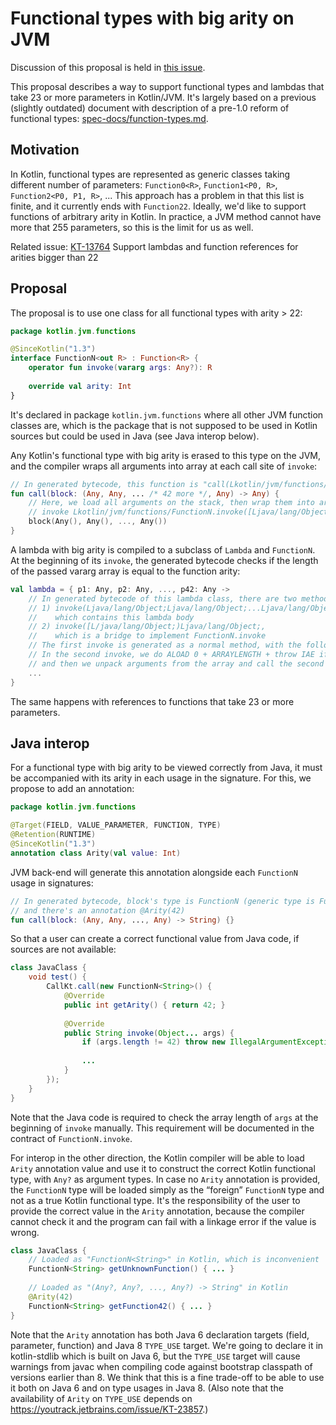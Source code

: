 # Functional types with big arity on JVM

Discussion of this proposal is held in [this issue](https://github.com/Kotlin/KEEP/issues/107).

This proposal describes a way to support functional types and lambdas that take 23 or more parameters in Kotlin/JVM. It's largely based on a previous (slightly outdated) document with description of a pre-1.0 reform of functional types: [spec-docs/function-types.md](https://github.com/JetBrains/kotlin/blob/1.2.40/spec-docs/function-types.md).

## Motivation

In Kotlin, functional types are represented as generic classes taking different number of parameters: `Function0<R>`, `Function1<P0, R>`, `Function2<P0, P1, R>`, ... This approach has a problem in that this list is finite, and it currently ends with `Function22`. Ideally, we'd like to support functions of arbitrary arity in Kotlin. In practice, a JVM method cannot have more that 255 parameters, so this is the limit for us as well.

Related issue: [KT-13764](https://youtrack.jetbrains.com/issue/KT-13764) Support lambdas and function references for arities bigger than 22

## Proposal

The proposal is to use one class for all functional types with arity > 22:

```kotlin
package kotlin.jvm.functions

@SinceKotlin("1.3")
interface FunctionN<out R> : Function<R> {
    operator fun invoke(vararg args: Any?): R
    
    override val arity: Int
}
```

It's declared in package `kotlin.jvm.functions` where all other JVM function classes are, which is the package that is not supposed to be used in Kotlin sources but could be used in Java (see Java interop below).

Any Kotlin's functional type with big arity is erased to this type on the JVM, and the compiler wraps all arguments into array at each call site of `invoke`:

```kotlin
// In generated bytecode, this function is "call(Lkotlin/jvm/functions/FunctionN;)V"
fun call(block: (Any, Any, ... /* 42 more */, Any) -> Any) {
    // Here, we load all arguments on the stack, then wrap them into array and then
    // invoke Lkotlin/jvm/functions/FunctionN.invoke([Ljava/lang/Object;)Ljava/lang/Object;
    block(Any(), Any(), ..., Any())
}
```

A lambda with big arity is compiled to a subclass of `Lambda` and `FunctionN`. At the beginning of its `invoke`, the generated bytecode checks if the length of the passed vararg array is equal to the function arity:

```kotlin
val lambda = { p1: Any, p2: Any, ..., p42: Any ->
    // In generated bytecode of this lambda class, there are two methods:
    // 1) invoke(Ljava/lang/Object;Ljava/lang/Object;...Ljava/lang/Object;)V,
    //    which contains this lambda body
    // 2) invoke([L/java/lang/Object;)Ljava/lang/Object;,
    //    which is a bridge to implement FunctionN.invoke
    // The first invoke is generated as a normal method, with the following body.
    // In the second invoke, we do ALOAD 0 + ARRAYLENGTH + throw IAE if it's not 42,
    // and then we unpack arguments from the array and call the second invoke
    ...
}
```

The same happens with references to functions that take 23 or more parameters.

## Java interop

For a functional type with big arity to be viewed correctly from Java, it must be accompanied with its arity in each usage in the signature. For this, we propose to add an annotation:

```kotlin
package kotlin.jvm.functions

@Target(FIELD, VALUE_PARAMETER, FUNCTION, TYPE)
@Retention(RUNTIME)
@SinceKotlin("1.3")
annotation class Arity(val value: Int)
```

JVM back-end will generate this annotation alongside each `FunctionN` usage in signatures:

```kotlin
// In generated bytecode, block's type is FunctionN (generic type is FunctionN<String>),
// and there's an annotation @Arity(42)
fun call(block: (Any, Any, ..., Any) -> String) {}
```

So that a user can create a correct functional value from Java code, if sources are not available:

```java
class JavaClass {
    void test() {
        CallKt.call(new FunctionN<String>() {
            @Override
            public int getArity() { return 42; }
            
            @Override
            public String invoke(Object... args) {
                if (args.length != 42) throw new IllegalArgumentException();
                
                ...
            }
        });
    }
}
```

Note that the Java code is required to check the array length of `args` at the beginning of `invoke` manually. This requirement will be documented in the contract of `FunctionN.invoke`.

For interop in the other direction, the Kotlin compiler will be able to load `Arity` annotation value and use it to construct the correct Kotlin functional type, with `Any?` as argument types. In case no `Arity` annotation is provided, the `FunctionN` type will be loaded simply as the “foreign” `FunctionN` type and not as a true Kotlin functional type. It's the responsibility of the user to provide the correct value in the `Arity` annotation, because the compiler cannot check it and the program can fail with a linkage error if the value is wrong.

```java
class JavaClass {
    // Loaded as "FunctionN<String>" in Kotlin, which is inconvenient
    FunctionN<String> getUnknownFunction() { ... }
    
    // Loaded as "(Any?, Any?, ..., Any?) -> String" in Kotlin
    @Arity(42)
    FunctionN<String> getFunction42() { ... }
}
```

Note that the `Arity` annotation has both Java 6 declaration targets (field, parameter, function) and Java 8 `TYPE_USE` target. We're going to declare it in kotlin-stdlib which is built on Java 6, but the `TYPE_USE` target will cause warnings from javac when compiling code against bootstrap classpath of versions earlier than 8. We think that this is a fine trade-off to be able to use it both on Java 6 and on type usages in Java 8. (Also note that the availability of `Arity` on `TYPE_USE` depends on https://youtrack.jetbrains.com/issue/KT-23857.)



